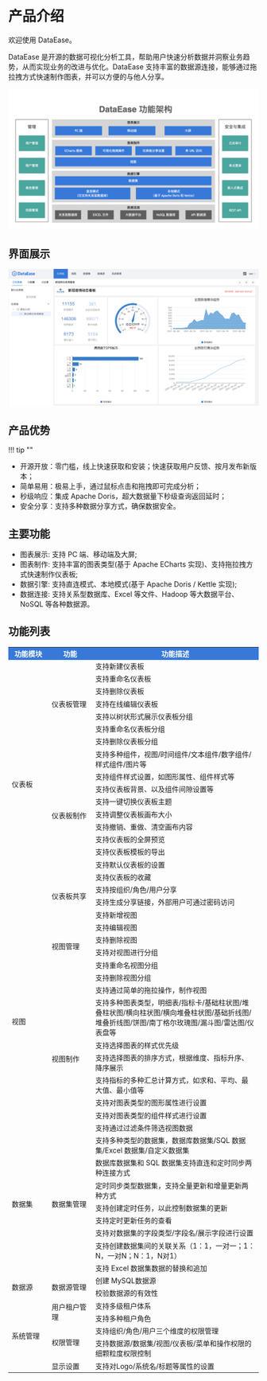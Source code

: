# 产品介绍

欢迎使用 DataEase。

DataEase 是开源的数据可视化分析工具，帮助用户快速分析数据并洞察业务趋势，从而实现业务的改进与优化。DataEase 支持丰富的数据源连接，能够通过拖拉拽方式快速制作图表，并可以方便的与他人分享。

![功能架构图](./img/index/DataEase功能架构图.png)


## 界面展示
![界面展示](./img/index/界面展示.png)


## 产品优势
!!! tip ""
- 开源开放：零门槛，线上快速获取和安装；快速获取用户反馈、按月发布新版本；
- 简单易用：极易上手，通过鼠标点击和拖拽即可完成分析；
- 秒级响应：集成 Apache Doris，超大数据量下秒级查询返回延时；
- 安全分享：支持多种数据分享方式，确保数据安全。

## 主要功能

- 图表展示: 支持 PC 端、移动端及大屏;
- 图表制作: 支持丰富的图表类型(基于 Apache ECharts 实现)、支持拖拉拽方式快速制作仪表板;
- 数据引擎: 支持直连模式、本地模式(基于 Apache Doris / Kettle 实现);
- 数据连接: 支持关系型数据库、Excel 等文件、Hadoop 等大数据平台、NoSQL 等各种数据源。

## 功能列表

<table>
	<tr>
		<td bgcolor="#3779d9" align="middle" style="font-weight:bold;color: white;width: 150px">
			功能模块
		</td>
		<td bgcolor="#3779d9" align="middle" style="font-weight:bold;color: white;width: 170px">
			功能
		</td>
		<td bgcolor="#3779d9" align="middle" style="font-weight:bold;color: white;width: 750px">
			功能描述
		</td>
	</tr>
	<tr>
		<td rowspan="19">
			仪表板
		</td>
		<td rowspan="7">
			仪表板管理
		</td>
		<td>
			支持新建仪表板
		</td>
	</tr>
	<tr>
		<td>
			支持重命名仪表板
		</td>
	</tr>
	<tr>
		<td>
			支持删除仪表板
		</td>
	</tr>
	<tr>
		<td>
			支持在线编辑仪表板
		</td>
	</tr>
	<tr>
		<td>
			支持以树状形式展示仪表板分组
		</td>
	</tr>
	<tr>
		<td>
			支持重命名仪表板分组
		</td>
	</tr>
	<tr>
		<td>
			支持删除仪表板分组
		</td>
	</tr>
	<tr>
		<td rowspan="10">
			仪表板制作
		</td>
		<td>
			支持多种组件，视图/时间组件/文本组件/数字组件/样式组件/图片等
		</td>
	</tr>
	<tr>
		<td>
			支持组件样式设置，如图形属性、组件样式等
		</td>
	</tr>
	<tr>
		<td>
			支持仪表板背景、以及组件间隙设置等
		</td>
	</tr>
	<tr>
		<td>
			支持一键切换仪表板主题
		</td>
	</tr>
	<tr>
		<td>
			支持调整仪表板画布大小
		</td>
	</tr>
	<tr>
		<td>
			支持撤销、重做、清空画布内容
		</td>
	</tr>
	<tr>
		<td>
			支持仪表板的全屏预览
		</td>
	</tr>
	<tr>
		<td>
			支持仪表板模板的导出
		</td>
	</tr>
	<tr>
		<td>
			支持默认仪表板的设置
		</td>
	</tr>
	<tr>
		<td>
			支持仪表板的收藏
		</td>
	</tr>
	<tr>
		<td rowspan="2">
			仪表板共享
		</td>
		<td>
			支持按组织/角色/用户分享
		</td>
	</tr>
	<tr>
		<td>
			支持生成分享链接，外部用户可通过密码访问
		</td>
	</tr>
	<tr>
		<td rowspan="14">
			视图
		</td>
		<td rowspan="6">
			视图管理
		</td>
		<td>
			支持新增视图
		</td>
	</tr>
	<tr>
		<td>
			支持编辑视图
		</td>
	</tr>
	<tr>
		<td>
			支持删除视图
		</td>
	</tr>
	<tr>
		<td>
			支持对视图进行分组
		</td>
	</tr>
	<tr>
		<td>
			支持重命名视图分组
		</td>
	</tr>
	<tr>
		<td>
			支持删除视图分组
		</td>
	</tr>
	<tr>
		<td rowspan="8">
			视图制作
		</td>
		<td>
			支持通过简单的拖拉操作，制作视图
		</td>
	</tr>
	<tr>
		<td>
			支持多种图表类型，明细表/指标卡/基础柱状图/堆叠柱状图/横向柱状图/横向堆叠柱状图/基础折线图/堆叠折线图/饼图/南丁格尔玫瑰图/漏斗图/雷达图/仪表盘等
		</td>
	</tr>
	<tr>
		<td>
			支持选择图表的样式优先级
		</td>
	</tr>
	<tr>
		<td>
			支持选择图表的排序方式，根据维度、指标升序、降序展示
		</td>
	</tr>
	<tr>
		<td>
			支持指标的多种汇总计算方式，如求和、平均、最大值、最小值等
		</td>
	</tr>
	<tr>
		<td>
			支持对图表类型的图形属性进行设置
		</td>
	</tr>
	<tr>
		<td>
			支持对图表类型的组件样式进行设置
		</td>
	</tr>
	<tr>
		<td>
			支持通过过滤条件筛选视图数据
		</td>
	</tr>
	<tr>
		<td rowspan="8">
			数据集
		</td>
		<td rowspan="8">
			数据集管理
		</td>
		<td>
			支持多种类型的数据集，数据库数据集/SQL 数据集/Excel 数据集/自定义数据集
		</td>
	</tr>
	<tr>
		<td>
			数据库数据集和 SQL 数据集支持直连和定时同步两种连接方式
		</td>
	</tr>
	<tr>
		<td>
			定时同步类型数据集，支持全量更新和增量更新两种方式
		</td>
	</tr>
	<tr>
		<td>
			支持创建定时任务，以此控制数据集的更新
		</td>
	</tr>
	<tr>
		<td>
			支持定时更新任务的查看
		</td>
	</tr>
	<tr>
		<td>
			支持对数据集的字段类型/字段名/展示字段进行设置
		</td>
	</tr>
	<tr>
		<td>
			支持创建数据集间的关联关系（1：1，一对一；1：N，一对N；N：1，N对1）
		</td>
	</tr>
	<tr>
		<td>
			支持 Excel 数据集数据的替换和追加
		</td>
	</tr>
	<tr>
		<td rowspan="2">
			数据源
		</td>
		<td rowspan="2">
			数据源管理
		</td>
		<td>
			创建 MySQL数据源
		</td>
	</tr>
	</tr>
	<tr>
		<td>
			校验数据源的有效性
		</td>
	</tr>
	<tr>
		<td rowspan="5">
			系统管理
		</td>
		<td rowspan="2">
			用户租户管理
		</td>
		<td>
			支持多级租户体系
		</td>
	</tr>
	<tr>
		<td>
			支持多种租户角色
		</td>
	</tr>
	<tr>
		<td rowspan="2">
			权限管理
		</td>
		<td>
			支持组织/角色/用户三个维度的权限管理
		</td>
	</tr>
	<tr>
		<td>
			支持数据源/数据集/视图/仪表板/菜单和操作权限的细颗粒度权限控制
		</td>
	</tr>
	<tr>
		<td>
			显示设置
		</td>
		<td>
			支持对Logo/系统名/标题等属性的设置
		</td>
	</tr>
</table>


